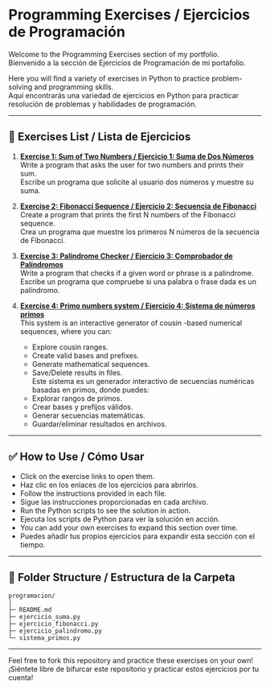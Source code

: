 # Programming Exercises / Ejercicios de Programación

Welcome to the Programming Exercises section of my portfolio.  
Bienvenido a la sección de Ejercicios de Programación de mi portafolio.

Here you will find a variety of exercises in Python to practice problem-solving and programming skills.  
Aquí encontrarás una variedad de ejercicios en Python para practicar resolución de problemas y habilidades de programación.

---

## 📄 Exercises List / Lista de Ejercicios

1. **[Exercise 1: Sum of Two Numbers / Ejercicio 1: Suma de Dos Números](ejercicio_suma.py)**  
   Write a program that asks the user for two numbers and prints their sum.  
   Escribe un programa que solicite al usuario dos números y muestre su suma.  

2. **[Exercise 2: Fibonacci Sequence / Ejercicio 2: Secuencia de Fibonacci](ejercicio_fibonacci.py)**  
   Create a program that prints the first N numbers of the Fibonacci sequence.  
   Crea un programa que muestre los primeros N números de la secuencia de Fibonacci.  

3. **[Exercise 3: Palindrome Checker / Ejercicio 3: Comprobador de Palíndromos](ejercicio_palindromo.py)**  
   Write a program that checks if a given word or phrase is a palindrome.  
   Escribe un programa que compruebe si una palabra o frase dada es un palíndromo.

4. **[Exercise 4: Primo numbers system / Ejercicio 4: Sistema de números primos](sistema_primos.py)**  
   This system is an interactive generator of cousin -based numerical sequences, where you can: 
   - Explore cousin ranges. 
   - Create valid bases and prefixes. 
   - Generate mathematical sequences. 
   - Save/Delete results in files.  
   Este sistema es un generador interactivo de secuencias numéricas basadas en primos, donde puedes:
   - Explorar rangos de primos.
   - Crear bases y prefijos válidos.
   - Generar secuencias matemáticas.
   - Guardar/eliminar resultados en archivos.

---

## ✅ How to Use / Cómo Usar

- Click on the exercise links to open them.  
- Haz clic en los enlaces de los ejercicios para abrirlos.  
- Follow the instructions provided in each file.  
- Sigue las instrucciones proporcionadas en cada archivo.  
- Run the Python scripts to see the solution in action.  
- Ejecuta los scripts de Python para ver la solución en acción.  
- You can add your own exercises to expand this section over time.  
- Puedes añadir tus propios ejercicios para expandir esta sección con el tiempo.

---

## 📂 Folder Structure / Estructura de la Carpeta
```
programacion/
│
├─ README.md
├─ ejercicio_suma.py
├─ ejercicio_fibonacci.py
├─ ejercicio_palindromo.py
└─ sistema_primos.py
```
---

Feel free to fork this repository and practice these exercises on your own!  
¡Siéntete libre de bifurcar este repositorio y practicar estos ejercicios por tu cuenta!
